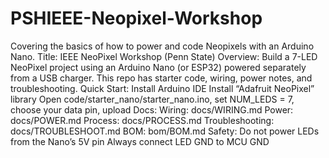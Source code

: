 # PSHIEEE-Neopixel-Workshop
Covering the basics of how to power and code Neopixels with an Arduino Nano.
Title: IEEE NeoPixel Workshop (Penn State)
Overview: Build a 7-LED NeoPixel project using an Arduino Nano (or ESP32) powered separately from a USB charger. This repo has starter code, wiring, power notes, and troubleshooting.
Quick Start:
Install Arduino IDE
Install “Adafruit NeoPixel” library
Open code/starter_nano/starter_nano.ino, set NUM_LEDS = 7, choose your data pin, upload
Docs:
Wiring: docs/WIRING.md
Power: docs/POWER.md
Process: docs/PROCESS.md
Troubleshooting: docs/TROUBLESHOOT.md
BOM: bom/BOM.md
Safety:
Do not power LEDs from the Nano’s 5V pin
Always connect LED GND to MCU GND
